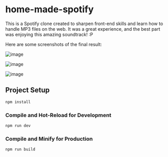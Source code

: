 
# home-made-spotify

This is a Spotify clone created to sharpen front-end skills and learn how to handle MP3 files on the web. It was a great experience, and the best part was enjoying this amazing soundtrack! :P

Here are some screenshots of the final result:

![image](https://github.com/user-attachments/assets/17c6768b-77d5-4673-b09d-5d403d972754)

![image](https://github.com/user-attachments/assets/9e5b65a8-b6b4-4793-8ab5-f645ea383d54)

![image](https://github.com/user-attachments/assets/42b26fef-5e8c-4cc0-872f-da36f6cfe42b)


## Project Setup

```sh
npm install
```

### Compile and Hot-Reload for Development

```sh
npm run dev
```

### Compile and Minify for Production

```sh
npm run build
```
